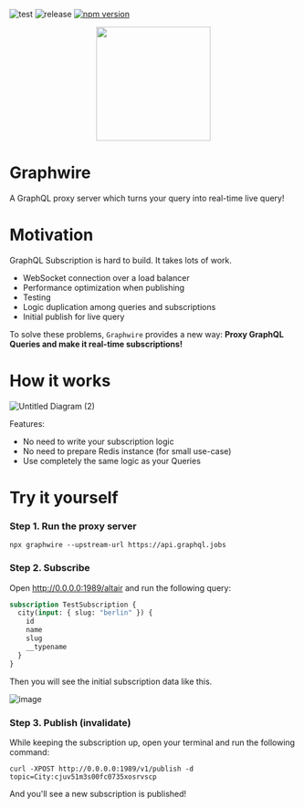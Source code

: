 ![test](https://github.com/acro5piano/graphwire/workflows/test/badge.svg)
![release](https://github.com/acro5piano/graphwire/workflows/release/badge.svg)
[![npm version](https://badge.fury.io/js/graphwire.svg)](https://badge.fury.io/js/graphwire)

<p align="center">
    <img width="200" height="200" src="https://raw.githubusercontent.com/acro5piano/graphwire/master/assets/logo.svg">
</p>

# Graphwire

A GraphQL proxy server which turns your query into real-time live query!

# Motivation

GraphQL Subscription is hard to build. It takes lots of work.

- WebSocket connection over a load balancer
- Performance optimization when publishing
- Testing
- Logic duplication among queries and subscriptions
- Initial publish for live query

To solve these problems, `Graphwire` provides a new way: **Proxy GraphQL Queries and make it real-time subscriptions!**

# How it works

![Untitled Diagram (2)](https://user-images.githubusercontent.com/10719495/129064036-c70b9afc-be57-4b21-b452-0c40bd7ece57.png)

Features:

- No need to write your subscription logic
- No need to prepare Redis instance (for small use-case)
- Use completely the same logic as your Queries

# Try it yourself

### Step 1. Run the proxy server

```
npx graphwire --upstream-url https://api.graphql.jobs
```

### Step 2. Subscribe

Open http://0.0.0.0:1989/altair and run the following query:

```graphql
subscription TestSubscription {
  city(input: { slug: "berlin" }) {
    id
    name
    slug
    __typename
  }
}
```

Then you will see the initial subscription data like this.

![image](https://user-images.githubusercontent.com/10719495/133448826-fb91f2a9-3eec-479f-b77f-86ce45b0c8a3.png)

### Step 3. Publish (invalidate)

While keeping the subscription up, open your terminal and run the following command:

```
curl -XPOST http://0.0.0.0:1989/v1/publish -d topic=City:cjuv51m3s00fc0735xosrvscp
```

And you'll see a new subscription is published!
